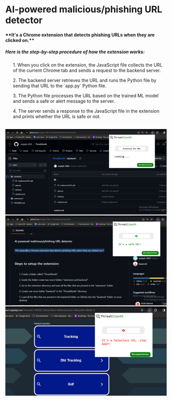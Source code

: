 <h1> AI-powered malicious/phishing URL detector</h1>
<h4>**It's a Chrome extension that detects phishing URLs when they are clicked on.**</h4>
<h5>Here is the step-by-step procedure of how the extension works: </h5>
<list><ol>1. When you click on the extension, the JavaScript file collects the URL of the current Chrome tab and sends a request to the backend server.</ol>
<ol>2. The backend server retrieves the URL and runs the Python file by sending that URL to the `app.py` Python file.</ol>
<ol>3. The Python file processes the URL based on the trained ML model and sends a safe or alert message to the server.</ol>
<ol>4. The server sends a response to the JavaScript file in the extension and prints whether the URL is safe or not.</ol></list><br>
<img src="./Screenshot (2504).png"><br><img src="./Screenshot (2502).png"><br><img src="./Screenshot (2503).png">
